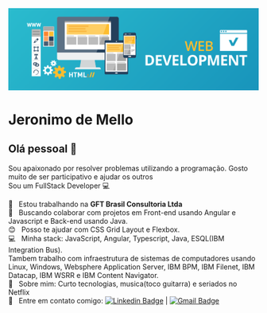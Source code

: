 <img width="auto" src="https://github.com/Jere201086/Jere201086/blob/master/banner-web-development.png">


# Jeronimo de Mello

## Olá pessoal 👋
Sou apaixonado por resolver problemas utilizando a programação. Gosto muito de ser participativo e ajudar os outros
 <br/>Sou um FullStack Developer :computer:

 :bank:  &nbsp; Estou trabalhando na **GFT Brasil Consultoria Ltda**
 <br/> :running: &nbsp; Buscando colaborar com projetos em Front-end usando Angular e Javascript e Back-end usando Java.
 <br/> :blush: &nbsp; Posso te ajudar com CSS Grid Layout e Flexbox.
 <br/> :computer: &nbsp; Minha stack: JavaScript, Angular, Typescript, Java, ESQL(IBM Integration Bus).
 <br/> Tambem trabalho com infraestrutura de sistemas de computadores usando Linux, Windows, Websphere Application Server, IBM BPM, IBM Filenet, IBM Datacap, IBM WSRR e IBM Content Navigator. 
 <br/> 💬  &nbsp; Sobre mim: Curto tecnologias, musica(toco guitarra) e seriados no Netflix
 <br/> :email: &nbsp; Entre em contato comigo: [![Linkedin Badge](https://img.shields.io/badge/-Jeronimo%20de%20Mello-blue?style=flat-square&logo=Linkedin&logoColor=white&link=https://www.linkedin.com/in/jeronimo-de-mello-393804124/)](https://www.linkedin.com/in/jeronimo-de-mello-393804124/) 
| 
[![Gmail Badge](https://img.shields.io/badge/-jeronimolider%40gmail.com-c14438?style=flat-square&logo=Gmail&logoColor=white&link=mailto:tgmarinho@gmail.com)](mailto:jeronimolider@gmail.com)
